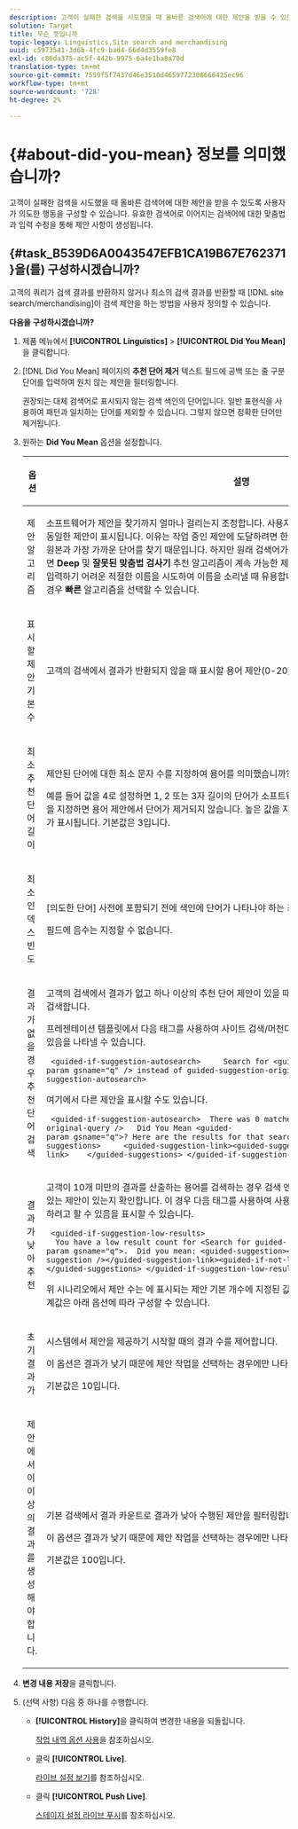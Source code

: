 ```yaml
---
description: 고객이 실패한 검색을 시도했을 때 올바른 검색어에 대한 제안을 받을 수 있도록 사용자가 의도한 행동을 구성할 수 있습니다. 유효한 검색어로 이어지는 검색어에 대한 맞춤법과 입력 수정을 통해 제안 사항이 생성됩니다.
solution: Target
title: 무슨 뜻입니까
topic-legacy: Linguistics,Site search and merchandising
uuid: c5973541-3d6b-4fc9-bad4-66d4d3559fe8
exl-id: c86da375-ac5f-442b-9975-6a4e1ba8a70d
translation-type: tm+mt
source-git-commit: 7559f5f7437d46e3510d4659772308666425ec96
workflow-type: tm+mt
source-wordcount: '728'
ht-degree: 2%

---
```


# {#about-did-you-mean} 정보를 의미했습니까?

고객이 실패한 검색을 시도했을 때 올바른 검색어에 대한 제안을 받을 수 있도록 사용자가 의도한 행동을 구성할 수 있습니다. 유효한 검색어로 이어지는 검색어에 대한 맞춤법과 입력 수정을 통해 제안 사항이 생성됩니다.

## {#task_B539D6A0043547EFB1CA19B67E762371}을(를) 구성하시겠습니까?

고객의 쿼리가 검색 결과를 반환하지 않거나 최소의 검색 결과를 반환할 때 [!DNL site search/merchandising]이 검색 제안을 하는 방법을 사용자 정의할 수 있습니다.

<!-- 

t_configuring_did_you_mean.xml

 -->

**다음을 구성하시겠습니까?**

1. 제품 메뉴에서 **[!UICONTROL Linguistics]** > **[!UICONTROL Did You Mean]**&#x200B;을 클릭합니다.
1. [!DNL Did You Mean] 페이지의 **추천 단어 제거** 텍스트 필드에 공백 또는 줄 구분 단어를 입력하여 원치 않는 제안을 필터링합니다.

   권장되는 대체 검색어로 표시되지 않는 검색 색인의 단어입니다. 일반 표현식을 사용하여 패턴과 일치하는 단어를 제외할 수 있습니다. 그렇지 않으면 정확한 단어만 제거됩니다.

1. 원하는 **Did You Mean** 옵션을 설정합니다.

   <!-- 
   
   r_did_you_mean_options.xml
   
   -->

   <table> 
    <thead> 
      <tr> 
      <th colname="col1" class="entry"> <p>옵션 </p> </th> 
      <th colname="col2" class="entry"> <p>설명 </p> </th> 
      </tr> 
    </thead>
    <tbody> 
      <tr> 
      <td colname="col1"> <p>제안 알고리즘 </p> </td> 
      <td colname="col2"> <p>소프트웨어가 제안을 찾기까지 얼마나 걸리는지 조정합니다. 사용자가 한 문자 실수로 인해 모든 알고리즘에 동일한 제안이 표시됩니다. 이유는 작업 중인 제안에 도달하려면 한 번의 편집만 필요하며 모든 알고리즘은 원본과 가장 가까운 단어를 찾기 때문입니다. 하지만 원래 검색어가 인덱스의 기존 검색어와 유사하지 않으면 <b>Deep</b> 및 <b>잘못된 맞춤법 검사기</b> 추천 알고리즘이 계속 가능한 제안을 검색합니다. 이 시나리오는 고객이 입력하기 어려운 적절한 이름을 시도하여 이름을 소리낼 때 유용합니다. 그러나 유사한 제안만 표시하려는 경우 <b>빠른</b> 알고리즘을 선택할 수 있습니다. </p> </td> 
      </tr> 
      <tr> 
      <td colname="col1"> <p>표시할 제안 기본 수 </p> </td> 
      <td colname="col2"> <p>고객의 검색에서 결과가 반환되지 않을 때 표시할 용어 제안(0-20)의 수를 지정합니다. 기본값은 3입니다. </p> </td> 
      </tr> 
      <tr> 
      <td colname="col1"> <p>최소 추천 단어 길이 </p> </td> 
      <td colname="col2"> <p>제안된 단어에 대한 최소 문자 수를 지정하여 용어를 의미했습니까? </p> <p>예를 들어 값을 4로 설정하면 1, 2 또는 3자 길이의 단어가 소프트웨어에서 제안되지 않습니다. 0이라는 값을 지정하면 용어 제안에서 단어가 제거되지 않습니다. 높은 값을 지정하면 일반적으로 용어 제안 없이 결과가 표시됩니다. 기본값은 3입니다. </p> </td> 
      </tr> 
      <tr> 
      <td colname="col1"> <p>최소 인덱스 빈도 </p> </td> 
      <td colname="col2"> <p> [의도한 단어] 사전에 포함되기 전에 색인에 단어가 나타나야 하는 최소 횟수를 지정합니다. </p> <p>필드에 음수는 지정할 수 없습니다. </p> </td> 
      </tr> 
      <tr> 
      <td colname="col1"> <p>결과가 없을 경우 추천 단어 검색 </p> </td> 
      <td colname="col2"> <p>고객의 검색에서 결과가 없고 하나 이상의 추천 단어 제안이 있을 때 제안된 첫 번째 용어를 자동으로 다시 검색합니다. </p> <p>프레젠테이션 템플릿에서 다음 태그를 사용하여 사이트 검색/머천다이징이 다른 용어를 자동으로 검색하고 있음을 나타낼 수 있습니다. </p> <p> <code>&nbsp;&lt;guided-if-suggestion-autosearch&gt;&nbsp;&nbsp;&nbsp;&nbsp;&nbsp;Search&nbsp;for&nbsp;&lt;guided-param&nbsp;gsname="q"&nbsp;/&gt;&nbsp;instead&nbsp;of&nbsp;guided-suggestion-original-query&nbsp;/&gt;&nbsp;&lt;/guided-if-suggestion-autosearch&gt;</code> </p> <p>여기에서 다른 제안을 표시할 수도 있습니다. </p> <p> <code>&nbsp;&lt;guided-if-suggestion-autosearch&gt;&nbsp;&nbsp;There&nbsp;was&nbsp;0&nbsp;matches&nbsp;for&nbsp;&lt;guided-suggestion-original-query&nbsp;/&gt;&nbsp;&nbsp;&nbsp;Did&nbsp;You&nbsp;Mean&nbsp;&lt;guided-param&nbsp;gsname="q"&gt;?&nbsp;Here&nbsp;are&nbsp;the&nbsp;results&nbsp;for&nbsp;that&nbsp;search.&nbsp;&nbsp;&nbsp;Or&nbsp;Did&nbsp;You&nbsp;Mean&nbsp;&nbsp;&nbsp;&nbsp;&lt;guided-suggestions&gt;&nbsp;&nbsp;&nbsp;&nbsp;&nbsp;&lt;guided-suggestion-link&gt;&lt;guided-suggestion&nbsp;/&gt;&lt;/guided-suggestion-link&gt;&nbsp;&nbsp;&nbsp;&nbsp;&lt;/guided-suggestions&gt;&nbsp;&lt;/guided-if-suggestion-autosearch&gt;</code> </p> </td> 
      </tr> 
      <tr> 
      <td colname="col1"> <p>결과가 낮아 추천 </p> </td> 
      <td colname="col2"> <p>고객이 10개 미만의 결과를 산출하는 용어를 검색하는 경우 검색 엔진은 100개 이상의 결과를 산출할 수 있는 제안이 있는지 확인합니다. 이 경우 다음 태그를 사용하여 사용자에게 결과가 있는 동안 다른 것을 검색하려고 할 수 있음을 표시할 수 있습니다. </p> <p> <code>&nbsp;&lt;guided-if-suggestion-low-results&gt; &nbsp;&nbsp;You&nbsp;have&nbsp;a&nbsp;low&nbsp;result&nbsp;count&nbsp;for&nbsp;&lt;Search&nbsp;for&nbsp;guided-param&nbsp;gsname="q"&gt;.&nbsp;&nbsp;Did&nbsp;you&nbsp;mean:&nbsp;&lt;guided-suggestion&gt;&lt;guided-suggestion-link&gt;&lt;guided-suggestion&nbsp;/&gt;&lt;/guided-suggestion-link&gt;&lt;guided-if-not-last&gt;,&nbsp;&lt;/guided-if-not-last&gt;&lt;/guided-suggestions&gt;&nbsp;&lt;/guided-if-suggestion-low-results&gt;</code> </p> <p> 위 시나리오에서 제안 수는 <span class="uicontrol"></span>에 표시되는 제안 기본 개수에 지정된 값으로 제어됩니다. 낮은 임계값과 높은 임계값은 아래 옵션에 따라 구성할 수 있습니다. </p> </td> 
      </tr> 
      <tr> 
      <td colname="col1"> <p>초기 결과가 </p> </td> 
      <td colname="col2"> <p>시스템에서 제안을 제공하기 시작할 때의 결과 수를 제어합니다. </p> <p>이 옵션은 <span class="uicontrol"> 결과가 낮기 때문에 제안 작업을 선택하는 경우에만 나타납니다</span>. </p> <p>기본값은 10입니다. </p> </td> 
      </tr> 
      <tr> 
      <td colname="col1"> <p>제안에서 이 이상의 결과를 생성해야 합니다. </p> </td> 
      <td colname="col2"> <p>기본 검색에서 결과 카운트로 결과가 낮아 수행된 제안을 필터링합니다. </p> <p>이 옵션은 <span class="uicontrol"> 결과가 낮기 때문에 제안 작업을 선택하는 경우에만 나타납니다</span>. </p> <p>기본값은 100입니다. </p> </td> 
      </tr> 
    </tbody> 
    </table>

1. **변경 내용 저장**&#x200B;을 클릭합니다.
1. (선택 사항) 다음 중 하나를 수행합니다.

   * **[!UICONTROL History]**&#x200B;을 클릭하여 변경한 내용을 되돌립니다.

      [작업 내역 옵션 사용](../t-using-the-history-option.md#task_70DD3F87A67242BBBD2CB27156F43002)을 참조하십시오.

   * 클릭 **[!UICONTROL Live]**.

      [라이브 설정 보기](../c-about-staging.md#task_401A0EBDB5DB4D4CA933CBA7BECDC10F)를 참조하십시오.

   * 클릭 **[!UICONTROL Push Live]**.

      [스테이지 설정 라이브 푸시](../c-about-staging.md#task_44306783B4C0408AAA58B471DAF2D9A4)를 참조하십시오.
